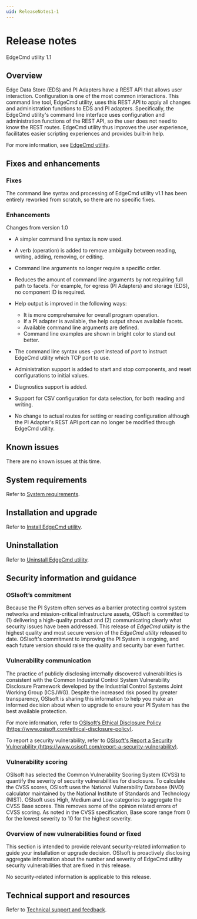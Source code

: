 ```yaml
---
uid: ReleaseNotes1-1
---
```


# Release notes

EdgeCmd utility 1.1

## Overview

Edge Data Store (EDS) and PI Adapters have a REST API that allows user interaction. Configuration is one of the most common interactions. This command line tool, EdgeCmd utility, uses this REST API to apply all changes and administration functions to EDS and PI adapters. Specifically, the EdgeCmd utility's command line interface uses configuration and administration functions of the REST API, so the user does not need to know the REST routes. EdgeCmd utility thus improves the user experience, facilitates easier scripting experiences and provides built-in help.

For more information, see [EdgeCmd utility](xref:index1-1).

## Fixes and enhancements

### Fixes

The command line syntax and processing of EdgeCmd utility v1.1 has been entirely reworked from scratch, so there are no specific fixes.

### Enhancements

Changes from version 1.0

* A simpler command line syntax is now used.

* A verb (operation) is added to remove ambiguity between reading, writing, adding, removing, or editing.

* Command line arguments no longer require a specific order.

* Reduces the amount of command line arguments by not requiring full path to facets.  For example, for egress (PI Adapters) and storage (EDS), no component ID is required.

* Help output is improved in the following ways:

  * It is more comprehensive for overall program operation.
  * If a PI adapter is available, the help output shows available facets.
  * Available command line arguments are defined.
  * Command line examples are shown in bright color to stand out better.

* The command line syntax uses *-port* instead of *port* to instruct EdgeCmd utility which TCP port to use.  

* Administration support is added to start and stop components, and reset configurations to initial values.

* Diagnostics support is added.

* Support for CSV configuration for data selection, for both reading and writing.  

* No change to actual routes for setting or reading configuration although the PI Adapter's REST API port can no longer be modified through EdgeCmd utility.

## Known issues

There are no known issues at this time.

## System requirements

Refer to [System requirements](xref:SystemRequirements1-1).

## Installation and upgrade

Refer to [Install EdgeCmd utility](xref:InstallEdgeCmdUtility1-1).

## Uninstallation

Refer to [Uninstall EdgeCmd utility](xref:UninstallEdgeCmdUtility1-1).

## Security information and guidance

### OSIsoft’s commitment

Because the PI System often serves as a barrier protecting control system networks and mission-critical infrastructure assets, OSIsoft is committed to (1) delivering a high-quality product and (2) communicating clearly what security issues have been addressed. This release of *EdgeCmd utility* is the highest quality and most secure version of the *EdgeCmd utility* released to date. OSIsoft's commitment to improving the PI System is ongoing, and each future version should raise the quality and security bar even further.

### Vulnerability communication

The practice of publicly disclosing internally discovered vulnerabilities is consistent with the Common Industrial Control System Vulnerability Disclosure Framework developed by the Industrial Control Systems Joint Working Group (ICSJWG). Despite the increased risk posed by greater transparency, OSIsoft is sharing this information to help you make an informed decision about when to upgrade to ensure your PI System has the best available protection.

For more information, refer to [OSIsoft’s Ethical Disclosure Policy (https://www.osisoft.com/ethical-disclosure-policy)](https://www.osisoft.com/ethical-disclosure-policy).

To report a security vulnerability, refer to [OSIsoft's Report a Security Vulnerability (https://www.osisoft.com/report-a-security-vulnerability)](https://www.osisoft.com/report-a-security-vulnerability).

### Vulnerability scoring

OSIsoft has selected the Common Vulnerability Scoring System (CVSS) to quantify the severity of security vulnerabilities for disclosure. To calculate the CVSS scores, OSIsoft uses the National Vulnerability Database (NVD) calculator maintained by the National Institute of Standards and Technology (NIST).  OSIsoft uses High, Medium and Low categories to aggregate the CVSS Base scores. This removes some of the opinion related errors of CVSS scoring.  As noted in the CVSS specification, Base score range from 0 for the lowest severity to 10 for the highest severity.

### Overview of new vulnerabilities found or fixed

This section is intended to provide relevant security-related information to guide your installation or upgrade decision. OSIsoft is proactively disclosing aggregate information about the number and severity of EdgeCmd utility security vulnerabilities that are fixed in this release.

No security-related information is applicable to this release.

## Technical support and resources

Refer to [Technical support and feedback](xref:TechnicalSupportAndFeedback).
